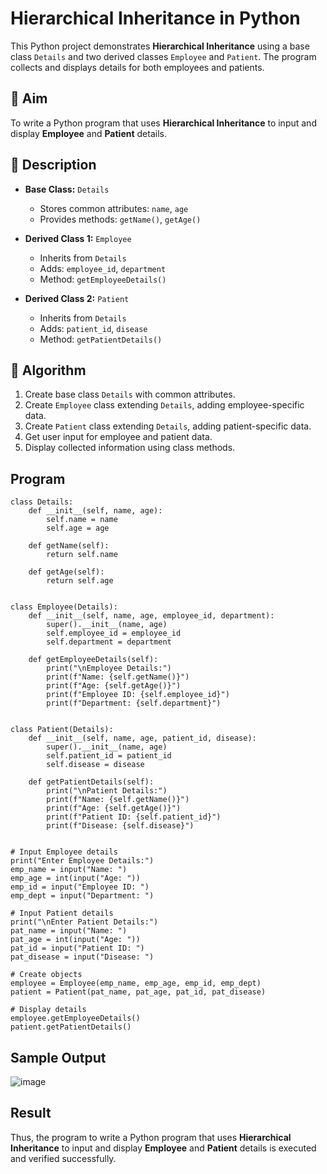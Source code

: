 # Hierarchical Inheritance in Python

This Python project demonstrates **Hierarchical Inheritance** using a base class `Details` and two derived classes `Employee` and `Patient`. The program collects and displays details for both employees and patients.

## 🎯 Aim

To write a Python program that uses **Hierarchical Inheritance** to input and display **Employee** and **Patient** details.

## 📘 Description

- **Base Class:** `Details`
  - Stores common attributes: `name`, `age`
  - Provides methods: `getName()`, `getAge()`

- **Derived Class 1:** `Employee`
  - Inherits from `Details`
  - Adds: `employee_id`, `department`
  - Method: `getEmployeeDetails()`

- **Derived Class 2:** `Patient`
  - Inherits from `Details`
  - Adds: `patient_id`, `disease`
  - Method: `getPatientDetails()`

## 🧠 Algorithm

1. Create base class `Details` with common attributes.
2. Create `Employee` class extending `Details`, adding employee-specific data.
3. Create `Patient` class extending `Details`, adding patient-specific data.
4. Get user input for employee and patient data.
5. Display collected information using class methods.

## Program
    class Details:
        def __init__(self, name, age):
            self.name = name
            self.age = age
        
        def getName(self):
            return self.name
        
        def getAge(self):
            return self.age
    
    
    class Employee(Details):
        def __init__(self, name, age, employee_id, department):
            super().__init__(name, age)
            self.employee_id = employee_id
            self.department = department
        
        def getEmployeeDetails(self):
            print("\nEmployee Details:")
            print(f"Name: {self.getName()}")
            print(f"Age: {self.getAge()}")
            print(f"Employee ID: {self.employee_id}")
            print(f"Department: {self.department}")
    
    
    class Patient(Details):
        def __init__(self, name, age, patient_id, disease):
            super().__init__(name, age)
            self.patient_id = patient_id
            self.disease = disease
        
        def getPatientDetails(self):
            print("\nPatient Details:")
            print(f"Name: {self.getName()}")
            print(f"Age: {self.getAge()}")
            print(f"Patient ID: {self.patient_id}")
            print(f"Disease: {self.disease}")
    
    
    # Input Employee details
    print("Enter Employee Details:")
    emp_name = input("Name: ")
    emp_age = int(input("Age: "))
    emp_id = input("Employee ID: ")
    emp_dept = input("Department: ")
    
    # Input Patient details
    print("\nEnter Patient Details:")
    pat_name = input("Name: ")
    pat_age = int(input("Age: "))
    pat_id = input("Patient ID: ")
    pat_disease = input("Disease: ")
    
    # Create objects
    employee = Employee(emp_name, emp_age, emp_id, emp_dept)
    patient = Patient(pat_name, pat_age, pat_id, pat_disease)
    
    # Display details
    employee.getEmployeeDetails()
    patient.getPatientDetails()
## Sample Output
![image](https://github.com/user-attachments/assets/3bf48904-705f-4ced-95b3-eeaa9be6ce7a)

## Result
Thus, the program to write a Python program that uses **Hierarchical Inheritance** to input and display **Employee** and **Patient** details is executed and verified successfully.
